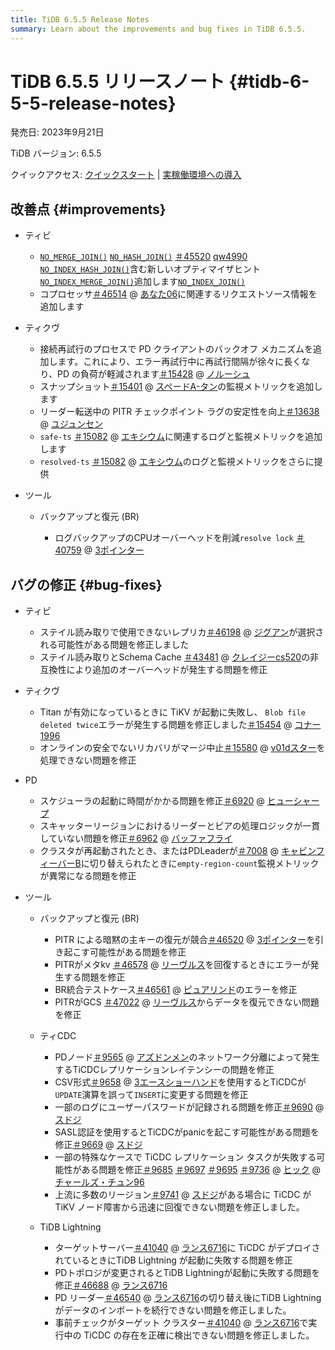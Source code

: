 ```yaml
---
title: TiDB 6.5.5 Release Notes
summary: Learn about the improvements and bug fixes in TiDB 6.5.5.
---
```


# TiDB 6.5.5 リリースノート {#tidb-6-5-5-release-notes}

発売日: 2023年9月21日

TiDB バージョン: 6.5.5

クイックアクセス: [クイックスタート](https://docs.pingcap.com/tidb/v6.5/quick-start-with-tidb) | [実稼働環境への導入](https://docs.pingcap.com/tidb/v6.5/production-deployment-using-tiup)

## 改善点 {#improvements}

-   ティビ

    -   [`NO_MERGE_JOIN()`](/optimizer-hints.md#no_merge_joint1_name--tl_name-) [`NO_HASH_JOIN()`](/optimizer-hints.md#no_hash_joint1_name--tl_name-) [＃45520](https://github.com/pingcap/tidb/issues/45520) [qw4990](https://github.com/qw4990) [`NO_INDEX_HASH_JOIN()`](/optimizer-hints.md#no_index_hash_joint1_name--tl_name-)含む新しいオプティマイザヒント[`NO_INDEX_MERGE_JOIN()`](/optimizer-hints.md#no_index_merge_joint1_name--tl_name-)追加します[`NO_INDEX_JOIN()`](/optimizer-hints.md#no_index_joint1_name--tl_name-)
    -   コプロセッサ[＃46514](https://github.com/pingcap/tidb/issues/46514) @ [あなた06](https://github.com/you06)に関連するリクエストソース情報を追加します

-   ティクヴ

    -   接続再試行のプロセスで PD クライアントのバックオフ メカニズムを追加します。これにより、エラー再試行中に再試行間隔が徐々に長くなり、PD の負荷が軽減されます[＃15428](https://github.com/tikv/tikv/issues/15428) @ [ノルーシュ](https://github.com/nolouch)
    -   スナップショット[＃15401](https://github.com/tikv/tikv/issues/15401) @ [スペードA-タン](https://github.com/SpadeA-Tang)の監視メトリックを追加します
    -   リーダー転送中の PITR チェックポイント ラグの安定性を向上[＃13638](https://github.com/tikv/tikv/issues/13638) @ [ユジュンセン](https://github.com/YuJuncen)
    -   `safe-ts` [＃15082](https://github.com/tikv/tikv/issues/15082) @ [エキシウム](https://github.com/ekexium)に関連するログと監視メトリックを追加します
    -   `resolved-ts` [＃15082](https://github.com/tikv/tikv/issues/15082) @ [エキシウム](https://github.com/ekexium)のログと監視メトリックをさらに提供

-   ツール

    -   バックアップと復元 (BR)

        -   ログバックアップのCPUオーバーヘッドを削減`resolve lock` [＃40759](https://github.com/pingcap/tidb/issues/40759) @ [3ポインター](https://github.com/3pointer)

## バグの修正 {#bug-fixes}

-   ティビ

    -   ステイル読み取りで使用できないレプリカ[＃46198](https://github.com/pingcap/tidb/issues/46198) @ [ジグアン](https://github.com/zyguan)が選択される可能性がある問題を修正しました
    -   ステイル読み取りとSchema Cache [＃43481](https://github.com/pingcap/tidb/issues/43481) @ [クレイジーcs520](https://github.com/crazycs520)の非互換性により追加のオーバーヘッドが発生する問題を修正

-   ティクヴ

    -   Titan が有効になっているときに TiKV が起動に失敗し、 `Blob file deleted twice`エラーが発生する問題を修正しました[＃15454](https://github.com/tikv/tikv/issues/15454) @ [コナー1996](https://github.com/Connor1996)
    -   オンラインの安全でないリカバリがマージ中止[＃15580](https://github.com/tikv/tikv/issues/15580) @ [v01dスター](https://github.com/v01dstar)を処理できない問題を修正

-   PD

    -   スケジューラの起動に時間がかかる問題を修正[＃6920](https://github.com/tikv/pd/issues/6920) @ [ヒューシャープ](https://github.com/HuSharp)
    -   スキャッターリージョンにおけるリーダーとピアの処理ロジックが一貫していない問題を修正[＃6962](https://github.com/tikv/pd/issues/6962) @ [バッファフライ](https://github.com/bufferflies)
    -   クラスタが再起動されたとき、またはPDLeaderが[＃7008](https://github.com/tikv/pd/issues/7008) @ [キャビンフィーバーB](https://github.com/CabinfeverB)に切り替えられたときに`empty-region-count`監視メトリックが異常になる問題を修正

-   ツール

    -   バックアップと復元 (BR)

        -   PITR による暗黙の主キーの復元が競合[＃46520](https://github.com/pingcap/tidb/issues/46520) @ [3ポインター](https://github.com/3pointer)を引き起こす可能性がある問題を修正
        -   PITRがメタkv [＃46578](https://github.com/pingcap/tidb/issues/46578) @ [リーヴルス](https://github.com/Leavrth)を回復するときにエラーが発生する問題を修正
        -   BR統合テストケース[＃46561](https://github.com/pingcap/tidb/issues/46561) @ [ピュアリンド](https://github.com/purelind)のエラーを修正
        -   PITRがGCS [＃47022](https://github.com/pingcap/tidb/issues/47022) @ [リーヴルス](https://github.com/Leavrth)からデータを復元できない問題を修正

    -   ティCDC

        -   PDノード[＃9565](https://github.com/pingcap/tiflow/issues/9565) @ [アズドンメン](https://github.com/asddongmen)のネットワーク分離によって発生するTiCDCレプリケーションレイテンシーの問題を修正
        -   CSV形式[＃9658](https://github.com/pingcap/tiflow/issues/9658) @ [3エースショーハンド](https://github.com/3AceShowHand)を使用するとTiCDCが`UPDATE`演算を誤って`INSERT`に変更する問題を修正
        -   一部のログにユーザーパスワードが記録される問題を修正[＃9690](https://github.com/pingcap/tiflow/issues/9690) @ [スドジ](https://github.com/sdojjy)
        -   SASL認証を使用するとTiCDCがpanicを起こす可能性がある問題を修正[＃9669](https://github.com/pingcap/tiflow/issues/9669) @ [スドジ](https://github.com/sdojjy)
        -   一部の特殊なケースで TiCDC レプリケーション タスクが失敗する可能性がある問題を修正[＃9685](https://github.com/pingcap/tiflow/issues/9685) [＃9697](https://github.com/pingcap/tiflow/issues/9697) [＃9695](https://github.com/pingcap/tiflow/issues/9695) [＃9736](https://github.com/pingcap/tiflow/issues/9736) @ [ヒック](https://github.com/hicqu) @ [チャールズ・チュン96](https://github.com/CharlesCheung96)
        -   上流に多数のリージョン[＃9741](https://github.com/pingcap/tiflow/issues/9741) @ [スドジ](https://github.com/sdojjy)がある場合に TiCDC が TiKV ノード障害から迅速に回復できない問題を修正しました。

    -   TiDB Lightning

        -   ターゲットサーバー[＃41040](https://github.com/pingcap/tidb/issues/41040) @ [ランス6716](https://github.com/lance6716)に TiCDC がデプロイされているときにTiDB Lightning が起動に失敗する問題を修正
        -   PDトポロジが変更されるとTiDB Lightningが起動に失敗する問題を修正[＃46688](https://github.com/pingcap/tidb/issues/46688) @ [ランス6716](https://github.com/lance6716)
        -   PD リーダー[＃46540](https://github.com/pingcap/tidb/issues/46540) @ [ランス6716](https://github.com/lance6716)の切り替え後にTiDB Lightning がデータのインポートを続行できない問題を修正しました。
        -   事前チェックがターゲット クラスター[＃41040](https://github.com/pingcap/tidb/issues/41040) @ [ランス6716](https://github.com/lance6716)で実行中の TiCDC の存在を正確に検出できない問題を修正しました。
